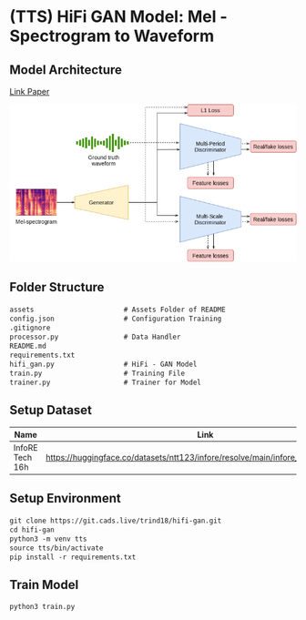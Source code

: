 # (TTS) HiFi GAN Model: Mel - Spectrogram to Waveform
## Model Architecture
<a href="https://arxiv.org/pdf/2010.05646.pdf">Link Paper</a>

<img src="./assets/model.png"/>

## Folder Structure
    assets                      # Assets Folder of README
    config.json                 # Configuration Training
    .gitignore
    processor.py                # Data Handler
    README.md
    requirements.txt
    hifi_gan.py                 # HiFi - GAN Model
    train.py                    # Training File
    trainer.py                  # Trainer for Model

## Setup Dataset
| Name    | Link |
| --------- | ------- |
| InfoRE Tech 16h     | https://huggingface.co/datasets/ntt123/infore/resolve/main/infore_16k_denoised.zip        |

## Setup Environment
```
git clone https://git.cads.live/trind18/hifi-gan.git
cd hifi-gan
python3 -m venv tts
source tts/bin/activate
pip install -r requirements.txt
```

## Train Model
```
python3 train.py
```